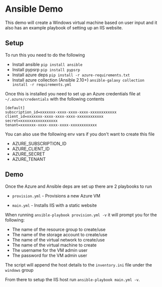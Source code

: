 # Ansible Demo

This demo will create a Windows virtual machine based on user input and it also has an example playbook of setting up an IIS website.

## Setup

To run this you need to do the following

* Install ansible `pip install ansible`
* Install pypsrp `pip install pypsrp`
* Install azure deps `pip install -r azure-requirements.txt`
* Install azure collection (Ansible 2.10+) `ansible-galaxy collection install -r requirements.yml`

Once this is installed you need to set up an Azure credentials file at `~/.azure/credentials` with the following contents

```
[default]
subscription_id=xxxxxxx-xxxx-xxxx-xxxx-xxxxxxxxxxxx
client_id=xxxxxxx-xxxx-xxxx-xxxx-xxxxxxxxxxxx
secret=xxxxxxxxxxxxxxxxx
tenant=xxxxxxx-xxxx-xxxx-xxxx-xxxxxxxxxxxx
```

You can also use the following env vars if you don't want to create this file

* AZURE_SUBSCRIPTION_ID
* AZURE_CLIENT_ID
* AZURE_SECRET
* AZURE_TENANT

## Demo

Once the Azure and Ansible deps are set up there are 2 playbooks to run

* `provision.yml` - Provisions a new Azure VM
- `main.yml` - Installs IIS with a static website

When running `ansible-playbook provision.yml -v` it will prompt you for the following:

* The name of the resource group to create/use
* The name of the storage account to create/use
* The name of the virtual network to create/use
* The name of the virtual machine to create
* The username for the VM admin user
* The password for the VM admin user

The script will append the host details to the `inventory.ini` file under the `windows` group

From there to setup the IIS host run `ansible-playbook main.yml -v`.
